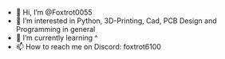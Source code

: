 - 👋 Hi, I’m @Foxtrot0055
- 👀 I’m interested in Python, 3D-Printing, Cad, PCB Design and Programming in general
- 🌱 I’m currently learning ^
- 📫 How to reach me on Discord: foxtrot6100

<!---
Foxtrot0055/Foxtrot0055 is a ✨ special ✨ repository because its `README.md` (this file) appears on your GitHub profile.
You can click the Preview link to take a look at your changes.
--->
